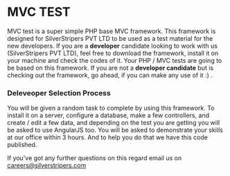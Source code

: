 # MVC TEST

MVC test is a super simple PHP base MVC framework. This framework is designed for SilverStripers PVT LTD to be used as a test material for the new developers. If you are a __developer__ candidate looking to work with us (SilverStripers PVT LTD), feel free to download the framework, install it on your machine and check the codes of it. Your PHP / MVC tests are going to be based on this framework. If you are not a __developer candidate__ but is checking out the framework, go ahead, if you can make any use of it :) .

### Deleveoper Selection Process

You will be given a random task to complete by using this framework. To install it on a server, configure a database, make a few controllers, and create / edit a few data, and depending on the test you are getting you will be asked to use AngularJS too. You will be asked to demonstrate your skills at our office within 3 hours. And to help you do that we have this code published. 

If you've got any further questions on this regard email us on careers@silverstripers.com 

